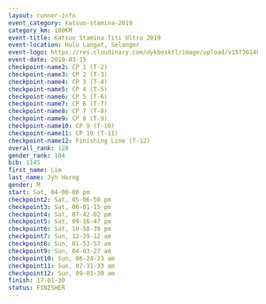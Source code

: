 ```yaml
--- 
layout: runner-info 
event_category: katsuo-stamina-2019 
category_km: 100KM 
event-title: Katsuo Stamina Titi Ultra 2019 
event-location: Hulu Langat, Selangor 
event-logo: https://res.cloudinary.com/dykbosktl/image/upload/v1573614825/Logo/Logo_p7ft6n.png 
event-date: 2019-03-15 
checkpoint-name2: CP 1 (T-2) 
checkpoint-name3: CP 2 (T-3) 
checkpoint-name4: CP 3 (T-4) 
checkpoint-name5: CP 4 (T-5) 
checkpoint-name6: CP 5 (T-6) 
checkpoint-name7: CP 6 (T-7) 
checkpoint-name8: CP 7 (T-8) 
checkpoint-name9: CP 8 (T-9) 
checkpoint-name10: CP 9 (T-10) 
checkpoint-name11: CP 10 (T-11) 
checkpoint-name12: Finishing Line (T-12) 
overall_rank: 128
gender_rank: 104
bib: 1145
first_name: Lim
last_name: Jyh Horng
gender: M
start: Sat, 04-00-00 pm
checkpoint2: Sat, 05-06-50 pm
checkpoint3: Sat, 06-01-15 pm
checkpoint4: Sat, 07-42-02 pm
checkpoint5: Sat, 09-16-47 pm
checkpoint6: Sat, 10-58-39 pm
checkpoint7: Sun, 12-39-12 am
checkpoint8: Sun, 01-53-57 am
checkpoint9: Sun, 04-03-27 am
checkpoint10: Sun, 06-24-23 am
checkpoint11: Sun, 07-31-33 am
checkpoint12: Sun, 09-01-30 am
finish: 17-01-30
status: FINISHER
--- 
```

